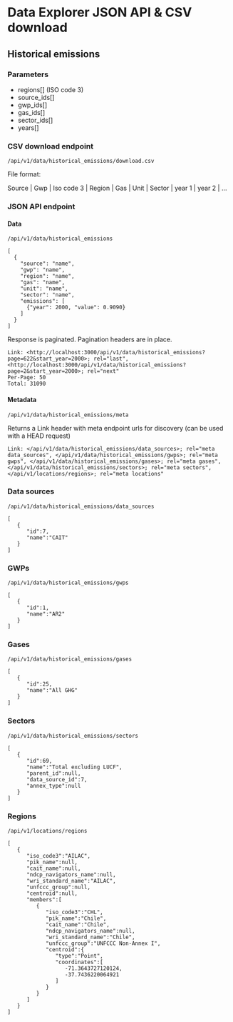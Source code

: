 # Data Explorer JSON API & CSV download

## Historical emissions

### Parameters
- regions[] (ISO code 3)
- source_ids[]
- gwp_ids[]
- gas_ids[]
- sector_ids[]
- years[]

### CSV download endpoint

`/api/v1/data/historical_emissions/download.csv`


File format:

Source | Gwp | Iso code 3 | Region | Gas | Unit | Sector | year 1 | year 2 | ...

### JSON API endpoint

#### Data

`/api/v1/data/historical_emissions`

```
[
  {
    "source": "name",
    "gwp": "name",
    "region": "name",
    "gas": "name",
    "unit": "name",
    "sector": "name",
    "emissions": [
      {"year": 2000, "value": 0.9090}
    ]
  }
]
```

Response is paginated. Pagination headers are in place.

```
Link: <http://localhost:3000/api/v1/data/historical_emissions?page=622&start_year=2000>; rel="last", <http://localhost:3000/api/v1/data/historical_emissions?page=2&start_year=2000>; rel="next"
Per-Page: 50
Total: 31090
```

#### Metadata

`/api/v1/data/historical_emissions/meta`

Returns a Link header with meta endpoint urls for discovery (can be used with a HEAD request)

```
Link: </api/v1/data/historical_emissions/data_sources>; rel="meta data_sources", </api/v1/data/historical_emissions/gwps>; rel="meta gwps", </api/v1/data/historical_emissions/gases>; rel="meta gases", </api/v1/data/historical_emissions/sectors>; rel="meta sectors", </api/v1/locations/regions>; rel="meta locations"
```

### Data sources

`/api/v1/data/historical_emissions/data_sources`

```
[
   {
      "id":7,
      "name":"CAIT"
   }
]
```

### GWPs

`/api/v1/data/historical_emissions/gwps`

```
[
   {
      "id":1,
      "name":"AR2"
   }
]
```

### Gases

`/api/v1/data/historical_emissions/gases`

```
[
   {
      "id":25,
      "name":"All GHG"
   }
]
```

### Sectors

`/api/v1/data/historical_emissions/sectors`

```
[
   {
      "id":69,
      "name":"Total excluding LUCF",
      "parent_id":null,
      "data_source_id":7,
      "annex_type":null
   }
]
```

### Regions

`/api/v1/locations/regions`

```
[
   {
      "iso_code3":"AILAC",
      "pik_name":null,
      "cait_name":null,
      "ndcp_navigators_name":null,
      "wri_standard_name":"AILAC",
      "unfccc_group":null,
      "centroid":null,
      "members":[
         {
            "iso_code3":"CHL",
            "pik_name":"Chile",
            "cait_name":"Chile",
            "ndcp_navigators_name":null,
            "wri_standard_name":"Chile",
            "unfccc_group":"UNFCCC Non-Annex I",
            "centroid":{
               "type":"Point",
               "coordinates":[
                  -71.3643727120124,
                  -37.7436220064921
               ]
            }
         }
      ]
   }
]
```
